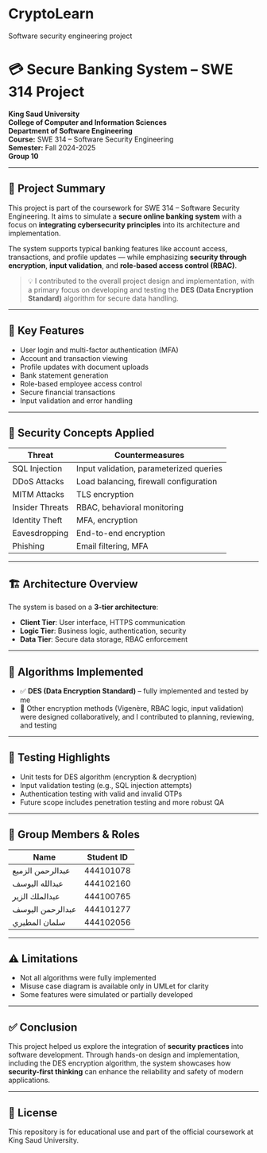 # CryptoLearn
Software security engineering project

# 💳 Secure Banking System – SWE 314 Project

**King Saud University**  
**College of Computer and Information Sciences**  
**Department of Software Engineering**  
**Course:** SWE 314 – Software Security Engineering  
**Semester:** Fall 2024-2025  
**Group 10**

---

## 📘 Project Summary

This project is part of the coursework for SWE 314 – Software Security Engineering. It aims to simulate a **secure online banking system** with a focus on **integrating cybersecurity principles** into its architecture and implementation.

The system supports typical banking features like account access, transactions, and profile updates — while emphasizing **security through encryption**, **input validation**, and **role-based access control (RBAC)**.

> 💡 I contributed to the overall project design and implementation, with a primary focus on developing and testing the **DES (Data Encryption Standard)** algorithm for secure data handling.

---

## 🔐 Key Features

- User login and multi-factor authentication (MFA)
- Account and transaction viewing
- Profile updates with document uploads
- Bank statement generation
- Role-based employee access control
- Secure financial transactions
- Input validation and error handling

---

## 🧠 Security Concepts Applied

| Threat | Countermeasures |
|--------|-----------------|
| SQL Injection | Input validation, parameterized queries |
| DDoS Attacks | Load balancing, firewall configuration |
| MITM Attacks | TLS encryption |
| Insider Threats | RBAC, behavioral monitoring |
| Identity Theft | MFA, encryption |
| Eavesdropping | End-to-end encryption |
| Phishing | Email filtering, MFA |

---

## 🏗 Architecture Overview

The system is based on a **3-tier architecture**:

- **Client Tier**: User interface, HTTPS communication
- **Logic Tier**: Business logic, authentication, security
- **Data Tier**: Secure data storage, RBAC enforcement

---

## 🔧 Algorithms Implemented

- ✅ **DES (Data Encryption Standard)** – fully implemented and tested by me
- 🧩 Other encryption methods (Vigenère, RBAC logic, input validation) were designed collaboratively, and I contributed to planning, reviewing, and testing

---

## 🧪 Testing Highlights

- Unit tests for DES algorithm (encryption & decryption)
- Input validation testing (e.g., SQL injection attempts)
- Authentication testing with valid and invalid OTPs
- Future scope includes penetration testing and more robust QA

---

## 👥 Group Members & Roles

| Name | Student ID 
|------|------------
| عبدالرحمن الزميع | 444101078 
| عبدالله اليوسف | 444102160 
| عبدالملك الزير | 444100765 
| عبدالرحمن اليوسف | 444101277 
| سلمان المطيري | 444102056 

---

## ⚠ Limitations

- Not all algorithms were fully implemented
- Misuse case diagram is available only in UMLet for clarity
- Some features were simulated or partially developed

---

## ✅ Conclusion

This project helped us explore the integration of **security practices** into software development. Through hands-on design and implementation, including the DES encryption algorithm, the system showcases how **security-first thinking** can enhance the reliability and safety of modern applications.

---

## 📄 License

This repository is for educational use and part of the official coursework at King Saud University.


